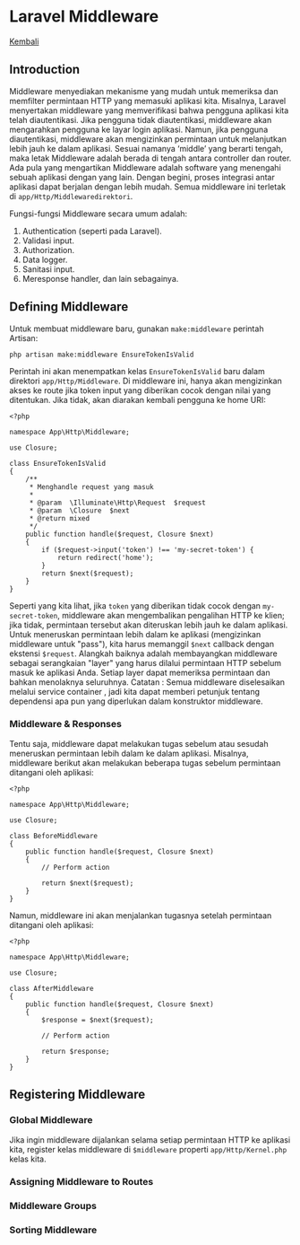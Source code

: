 # Laravel Middleware

[Kembali](readme.md)

## Introduction

Middleware menyediakan mekanisme yang mudah untuk memeriksa dan memfilter permintaan HTTP yang memasuki aplikasi kita. Misalnya, Laravel menyertakan middleware yang memverifikasi bahwa pengguna aplikasi kita telah diautentikasi. Jika pengguna tidak diautentikasi, middleware akan mengarahkan pengguna ke layar login aplikasi. Namun, jika pengguna diautentikasi, middleware akan mengizinkan permintaan untuk melanjutkan lebih jauh ke dalam aplikasi. Sesuai namanya ‘middle’ yang berarti tengah, maka letak Middleware adalah berada di tengah antara controller dan router. Ada pula yang mengartikan Middleware adalah software yang menengahi sebuah aplikasi dengan yang lain. Dengan begini, proses integrasi antar aplikasi dapat berjalan dengan lebih mudah. Semua middleware ini terletak di `app/Http/Middlewaredirektori`.

Fungsi-fungsi Middleware secara umum adalah:
1. Authentication (seperti pada Laravel).
2. Validasi input.
3. Authorization.
4. Data logger.
5. Sanitasi input.
6. Meresponse handler, dan lain sebagainya.

## Defining Middleware

Untuk membuat middleware baru, gunakan `make:middleware` perintah Artisan:
```
php artisan make:middleware EnsureTokenIsValid
```
Perintah ini akan menempatkan kelas `EnsureTokenIsValid` baru dalam direktori `app/Http/Middleware`. Di middleware ini, hanya akan mengizinkan akses ke route jika token input yang diberikan cocok dengan nilai yang ditentukan. Jika tidak, akan diarakan kembali pengguna ke home URI:
```
<?php

namespace App\Http\Middleware;

use Closure;

class EnsureTokenIsValid
{
    /**
     * Menghandle request yang masuk
     *
     * @param  \Illuminate\Http\Request  $request
     * @param  \Closure  $next
     * @return mixed
     */
    public function handle($request, Closure $next)
    {
        if ($request->input('token') !== 'my-secret-token') {
            return redirect('home');
        }
        return $next($request);
    }
}
```
Seperti yang kita lihat, jika `token` yang diberikan tidak cocok dengan `my-secret-token`, middleware akan mengembalikan pengalihan HTTP ke klien; jika tidak, permintaan tersebut akan diteruskan lebih jauh ke dalam aplikasi. Untuk meneruskan permintaan lebih dalam ke aplikasi (mengizinkan middleware untuk "pass"), kita harus memanggil `$next` callback dengan ekstensi `$request`.
Alangkah baiknya adalah membayangkan middleware sebagai serangkaian "layer" yang harus dilalui permintaan HTTP sebelum masuk ke aplikasi Anda. Setiap layer dapat memeriksa permintaan dan bahkan menolaknya seluruhnya.
Catatan : Semua middleware diselesaikan melalui service container , jadi kita dapat memberi petunjuk tentang dependensi apa pun yang diperlukan dalam konstruktor middleware.

### Middleware & Responses

Tentu saja, middleware dapat melakukan tugas sebelum atau sesudah meneruskan permintaan lebih dalam ke dalam aplikasi. Misalnya, middleware berikut akan melakukan beberapa tugas sebelum permintaan ditangani oleh aplikasi:
```
<?php

namespace App\Http\Middleware;

use Closure;

class BeforeMiddleware
{
    public function handle($request, Closure $next)
    {
        // Perform action

        return $next($request);
    }
}
```
Namun, middleware ini akan menjalankan tugasnya setelah permintaan ditangani oleh aplikasi:
```
<?php

namespace App\Http\Middleware;

use Closure;

class AfterMiddleware
{
    public function handle($request, Closure $next)
    {
        $response = $next($request);

        // Perform action

        return $response;
    }
}
```

## Registering Middleware
### Global Middleware
Jika ingin middleware dijalankan selama setiap permintaan HTTP ke aplikasi kita, register kelas middleware di `$middleware` properti `app/Http/Kernel.php` kelas kita.
### Assigning Middleware to Routes
### Middleware Groups
### Sorting Middleware

